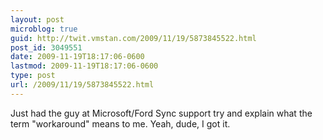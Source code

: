 ```yaml
---
layout: post
microblog: true
guid: http://twit.vmstan.com/2009/11/19/5873845522.html
post_id: 3049551
date: 2009-11-19T18:17:06-0600
lastmod: 2009-11-19T18:17:06-0600
type: post
url: /2009/11/19/5873845522.html
---
```

Just had the guy at Microsoft/Ford Sync support try and explain what the term "workaround" means to me. Yeah, dude, I got it.

